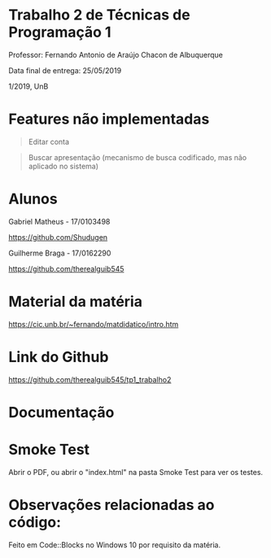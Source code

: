 # Trabalho 2 de Técnicas de Programação 1

Professor: Fernando Antonio de Araújo Chacon de Albuquerque

Data final de entrega: 25/05/2019

1/2019, UnB

# Features não implementadas

> Editar conta

> Buscar apresentação (mecanismo de busca codificado, mas não aplicado no sistema)

# Alunos

Gabriel Matheus - 17/0103498

https://github.com/Shudugen

Guilherme Braga - 17/0162290

https://github.com/therealguib545


# Material da matéria

https://cic.unb.br/~fernando/matdidatico/intro.htm


# Link do Github

https://github.com/therealguib545/tp1_trabalho2


# Documentação


# Smoke Test

Abrir o PDF, ou abrir o "index.html" na pasta Smoke Test para ver os testes. 


# Observações relacionadas ao código:

Feito em Code::Blocks no Windows 10 por requisito da matéria.
